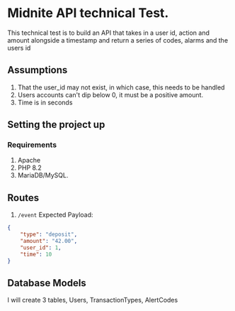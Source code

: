 # Midnite API technical Test.

This technical test is to build an API that takes in a user id, action and amount alongside a timestamp and return a series of codes, alarms and the users id

## Assumptions 

1. That the user_id may not exist, in which case, this needs to be handled
2. Users accounts can't dip below 0, it must be a positive amount.
3. Time is in seconds

## Setting the project up

### Requirements
1. Apache
2. PHP 8.2
3. MariaDB/MySQL.


## Routes

1. `/event`
Expected Payload:
```json
{
    "type": "deposit",
    "amount": "42.00",
    "user_id": 1,
    "time": 10
}
```

## Database Models
I will create 3 tables, Users, TransactionTypes, AlertCodes